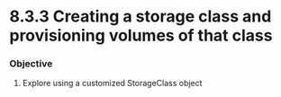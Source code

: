 # 8.3.3 Creating a storage class and provisioning volumes of that class

### Objective

1. Explore using a customized StorageClass object


